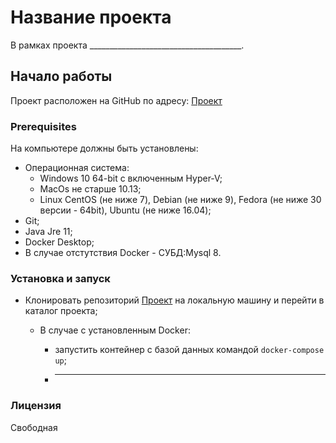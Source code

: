 # Название проекта

В рамках проекта ______________________________________.

## Начало работы

Проект расположен на GitHub по адресу: [Проект](https://github.com/IAmProgrammist/SiriusExcursionBot)

### Prerequisites

На компьютере должны быть установлены:

* Операционная система:
    - Windows 10 64-bit с включенным Hyper-V;
    - MacOs не старше 10.13;
    - Linux CentOS (не ниже 7), Debian (не ниже 9), Fedora (не ниже 30 версии - 64bit), Ubuntu (не ниже 16.04);
* Git;
* Java Jre 11;
* Docker Desktop;
* В случае отстутствия Docker - СУБД:Mysql 8.

### Установка и запуск

* Клонировать репозиторий [Проект](https://github.com/andrew-pahomov/aqa-diplom) на локальную машину и перейти в каталог проекта;

    - В случае с установленным Docker:

        * запустить контейнер с базой данных командой `docker-compose up`;               
    
        * ______________________________________

### Лицензия

Свободная